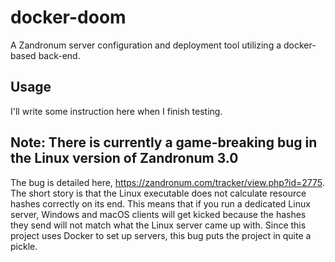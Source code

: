 # docker-doom
A Zandronum server configuration and deployment tool utilizing a docker-based back-end.

## Usage

I'll write some instruction here when I finish testing.

## Note: There is currently a game-breaking bug in the Linux version of Zandronum 3.0
The bug is detailed here, https://zandronum.com/tracker/view.php?id=2775. The short story is that the Linux executable does not calculate resource hashes correctly on its end. This means that if you run a dedicated Linux server, Windows and macOS clients will get kicked because the hashes they send will not match what the Linux server came up with. Since this project uses Docker to set up servers, this bug puts the project in quite a pickle. 
